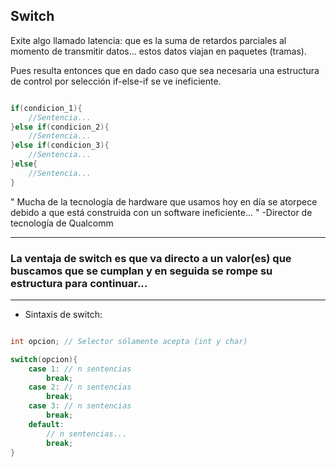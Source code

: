 ## Switch

Exite algo llamado latencia: que es la suma de retardos parciales al momento de transmitir datos... estos datos viajan en paquetes (tramas).

Pues resulta entonces que en dado caso que sea necesaria una estructura de control por selección if-else-if se ve ineficiente.

```c

if(condicion_1){
    //Sentencia...
}else if(condicion_2){
    //Sentencia...
}else if(condicion_3){
    //Sentencia...
}else{
    //Sentencia...
}

```
" Mucha de la tecnología de hardware que usamos hoy en día se atorpece debido a que está construida con un software ineficiente... " -Director de tecnología de Qualcomm

---
### La ventaja de switch es que va directo a un valor(es) que buscamos que se cumplan y en seguida se rompe su estructura para continuar...
---
* Sintaxis de switch:

```c

int opcion; // Selector sólamente acepta (int y char)

switch(opcion){
    case 1: // n sentencias
        break;
    case 2: // n sentencias
        break;
    case 3: // n sentencias
        break;    
    default:
        // n sentencias...
        break;
}

```